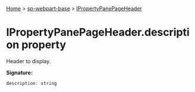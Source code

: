 <!-- docId=sp-webpart-base.ipropertypanepageheader.description -->

[Home](./index.md) &gt; [sp-webpart-base](./sp-webpart-base.md) &gt; [IPropertyPanePageHeader](./sp-webpart-base.ipropertypanepageheader.md)

# IPropertyPanePageHeader.description property

Header to display.

**Signature:**
```javascript
description: string
```
